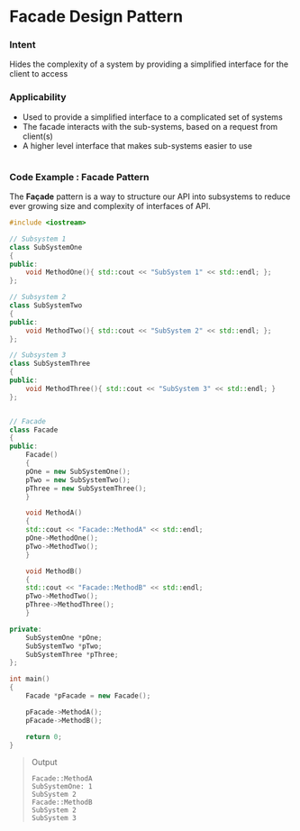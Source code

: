 # Facade Design Pattern

### Intent

Hides the complexity of a system by providing a simplified interface for the client to access

### Applicability

* Used to provide a simplified interface to a complicated set of systems
* The facade interacts with the sub-systems, based on a request from client(s)
* A higher level interface that makes sub-systems easier to use

<figure><img src="https://i.imgur.com/oZ2dX4u.png" alt=""><figcaption></figcaption></figure>

### Code Example : Facade Pattern

The **Façade** pattern is a way to structure our API into subsystems to reduce ever growing size and complexity of interfaces of API.

```cpp
#include <iostream>

// Subsystem 1
class SubSystemOne
{
public:
	void MethodOne(){ std::cout << "SubSystem 1" << std::endl; };
};

// Subsystem 2
class SubSystemTwo
{
public:
	void MethodTwo(){ std::cout << "SubSystem 2" << std::endl; };
};

// Subsystem 3 
class SubSystemThree
{
public:
	void MethodThree(){ std::cout << "SubSystem 3" << std::endl; }
};


// Facade
class Facade
{
public:
    Facade()
    {
	pOne = new SubSystemOne();
	pTwo = new SubSystemTwo();
	pThree = new SubSystemThree();
    }

    void MethodA()
    {
	std::cout << "Facade::MethodA" << std::endl;
	pOne->MethodOne();
	pTwo->MethodTwo();
    }

    void MethodB()
    {
	std::cout << "Facade::MethodB" << std::endl;
	pTwo->MethodTwo();
	pThree->MethodThree();
    }

private:
    SubSystemOne *pOne;
    SubSystemTwo *pTwo;
    SubSystemThree *pThree;
};

int main()
{
    Facade *pFacade = new Facade();

    pFacade->MethodA();
    pFacade->MethodB();

    return 0;
}
```

> Output
>
> ```
> Facade::MethodA
> SubSystemOne: 1
> SubSystem 2
> Facade::MethodB
> SubSystem 2
> SubSystem 3
> ```
